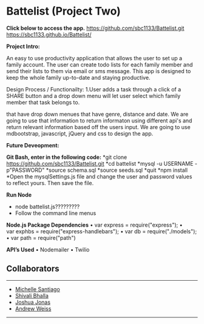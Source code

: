 # Battelist (Project Two)

**Click below to access the app.**
https://github.com/sbc1133/Battelist.git
https://sbc1133.github.io/Battelist/




**Project Intro:** 

An easy to use productivity application that allows the user to set up a family account.  The user can create todo lists for each family member and send their lists to them via email or sms message. This app is designed to keep the whole family up-to-date and staying productive. 

Design Process / Functionailty: 
1.User adds a task through a click of a SHARE button and a drop down menu will let user select which family member that task belongs to.  

that have drop down menues that have genre, distance and date. We are going to use that information to return informaton using different api's and return relevant information based off the users input. We are going to use mdbootstrap, javascript, jQuery and css to design the app.

**Future Deveopment:** 



**Git Bash, enter in the following code:**
*git clone https://github.com/sbc1133/Battelist.git
*cd battelist
*mysql -u USERNAME -p"PASSWORD"
*source schema.sql
*source seeds.sql
*quit
*npm install
*Open the mysqlSettings.js file and change the user and password values to reflect yours. Then save the file.

**Run Node**
* node battelist.js?????????
* Follow the command line menus

**Node.js Package Dependencies**
    • var express = require("express");
    • var exphbs = require("express-handlebars");
    • var db = require("./models");
    • var path = require("path")
      
**API’s Used**
    • Nodemailer
    • Twilio
    
## Collaborators
___________________________________________________________________________________________________________________________________
* [Michelle Santiago](https://github.com/msantiago2222)
* [Shivali Bhalla](https://github.com/sbc1133)
* [Joshua Jonas](https://github.com/NotThatJonas)
* [Andrew Weiss](https://github.com/wandrew8)
___________________________________________________________________________________________________________________________________
